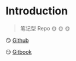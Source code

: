 # Introduction

> 笔记型 Repo :sun_with_face: :sun_with_face: :sun_with_face: 



:smirk:  [Github](ycg000344.github.com) 



:smirk: [Gitbook](ycg000344.gitbook.io)

